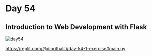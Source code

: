# Day 54
## Introduction to Web Development with Flask
![day54](https://github.com/diorithaliti/Python/assets/74361197/960e60ff-fab1-4585-9d88-cee1ed06cca2)

https://replit.com/@diorithaliti/day-54-1-exercise#main.py
